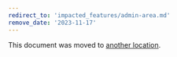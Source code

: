 ```yaml
---
redirect_to: 'impacted_features/admin-area.md'
remove_date: '2023-11-17'
---
```


This document was moved to [another location](impacted_features/admin-area.md).
